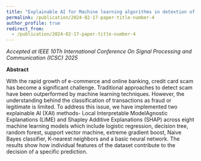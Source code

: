 ```yaml
---
title: "Explainable AI for Machine learning algorithms in detextion of credit card scam"
permalink: /publication/2024-02-17-paper-title-number-4
author_profile: true
redirect_from:
  - /publication/2024-02-17-paper-title-number-4
---
```

*Accepted at IEEE 10Th International Conference On Signal Processing and Communication (ICSC) 2025*

**Abstract**

With the rapid growth of e-commerce and online banking, credit card scam has become a significant challenge. Traditional approaches to detect scam have been outperformed by machine learning techniques. However, the understanding behind the classification of transactions as fraud or legitimate is limited. To address this issue, we have implemented two explainable AI (XAI) methods- Local Interpretable ModelAgnostic Explanations (LIME) and Shapley Additive Explanations (SHAP) across eight machine learning models which include logistic regression, decision tree, random forest, support vector machine, extreme gradient boost, Naive Bayes classifier, K-nearest neighbors and a basic neural network. The results show how individual features of the dataset contribute to the decision of a specific prediction.
